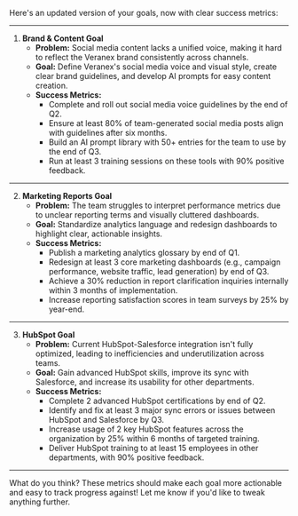 Here's an updated version of your goals, now with clear success metrics:

---

1. **Brand & Content Goal**  
   - **Problem:** Social media content lacks a unified voice, making it hard to reflect the Veranex brand consistently across channels.  
   - **Goal:** Define Veranex's social media voice and visual style, create clear brand guidelines, and develop AI prompts for easy content creation.  
   - **Success Metrics:**  
      - Complete and roll out social media voice guidelines by the end of Q2.  
      - Ensure at least 80% of team-generated social media posts align with guidelines after six months.  
      - Build an AI prompt library with 50+ entries for the team to use by the end of Q3.  
      - Run at least 3 training sessions on these tools with 90% positive feedback.  

---

2. **Marketing Reports Goal**  
   - **Problem:** The team struggles to interpret performance metrics due to unclear reporting terms and visually cluttered dashboards.  
   - **Goal:** Standardize analytics language and redesign dashboards to highlight clear, actionable insights.  
   - **Success Metrics:**  
      - Publish a marketing analytics glossary by end of Q1.  
      - Redesign at least 3 core marketing dashboards (e.g., campaign performance, website traffic, lead generation) by end of Q3.  
      - Achieve a 30% reduction in report clarification inquiries internally within 3 months of implementation.  
      - Increase reporting satisfaction scores in team surveys by 25% by year-end.  

---

3. **HubSpot Goal**  
   - **Problem:** Current HubSpot-Salesforce integration isn't fully optimized, leading to inefficiencies and underutilization across teams.  
   - **Goal:** Gain advanced HubSpot skills, improve its sync with Salesforce, and increase its usability for other departments.  
   - **Success Metrics:**  
      - Complete 2 advanced HubSpot certifications by end of Q2.  
      - Identify and fix at least 3 major sync errors or issues between HubSpot and Salesforce by Q3.  
      - Increase usage of 2 key HubSpot features across the organization by 25% within 6 months of targeted training.  
      - Deliver HubSpot training to at least 15 employees in other departments, with 90% positive feedback.

---

What do you think? These metrics should make each goal more actionable and easy to track progress against! Let me know if you'd like to tweak anything further.
